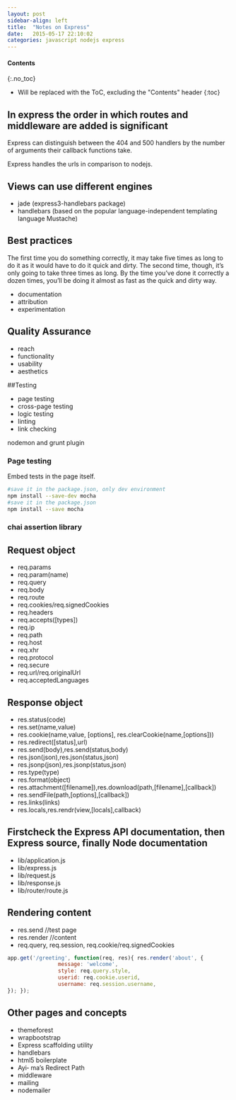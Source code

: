 ```yaml
---
layout: post
sidebar-align: left
title:  "Notes on Express"
date:   2015-05-17 22:10:02
categories: javascript nodejs express
---
```


#### Contents
{:.no_toc}

* Will be replaced with the ToC, excluding the "Contents" header
{:toc}

## In express the order in which routes and middleware are added is significant

Express can distinguish between the 404 and 500 handlers by the number of arguments their callback functions take. 

Express handles the urls in comparison to nodejs.

## Views can use different engines

* jade (express3-handlebars package)
* handlebars (based on the popular language-independent templating language Mustache)

## Best practices

The first time you do something correctly, it may take five times as long to do it as it would have to do it quick and dirty. The second time, though, it’s only going to take three times as long. By the time you’ve done it correctly a dozen times, you’ll be doing it almost as fast as the quick and dirty way.

* documentation
* attribution
* experimentation

## Quality Assurance

* reach
* functionality
* usability
* aesthetics

##Testing

* page testing
* cross-page testing
* logic testing
* linting
* link checking

nodemon and grunt plugin

### Page testing

Embed tests in the page itself.

```bash
#save it in the package.json, only dev environment
npm install --save-dev mocha
#save it in the package.json
npm install --save mocha
```

### chai assertion library

## Request object

* req.params
* req.param(name)
* req.query
* req.body
* req.route
* req.cookies/req.signedCookies
* req.headers
* req.accepts([types])
* req.ip
* req.path
* req.host
* req.xhr
* req.protocol
* req.secure
* req.url/req.originalUrl
* req.acceptedLanguages

## Response object

* res.status(code)
* res.set(name,value)
* res.cookie(name,value, [options], res.clearCookie(name,[options]))
* res.redirect([status],url)
* res.send(body),res.send(status,body)
* res.json(json),res.json(status,json)
* res.jsonp(json),res.jsonp(status,json)
* res.type(type)
* res.format(object)
* res.attachment([filename]),res.download(path,[filename],[callback])
* res.sendFile(path,[options],[callback])
* res.links(links)
* res.locals,res.rendr(view,[locals],callback)

## Firstcheck the Express API documentation, then Express source, finally Node documentation

* lib/application.js
* lib/express.js
* lib/request.js
* lib/response.js
* lib/router/route.js

## Rendering content
* res.send //test page
* res.render //content
* req.query, req.session, req.cookie/req.signedCookies

```javascript
app.get('/greeting', function(req, res){ res.render('about', {
                message: 'welcome',
                style: req.query.style,
                userid: req.cookie.userid,
                username: req.session.username,
}); });
```

## Other pages and concepts
* themeforest
* wrapbootstrap
* Express scaffolding utility
* handlebars
* html5 boilerplate
* Ayi‐ ma’s Redirect Path
* middleware
* mailing
* nodemailer